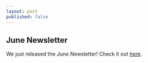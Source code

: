 ```yaml
---
layout: post
published: false
---
```

## June Newsletter

We just released the June Newsletter! Check it out [here](google.com). 
